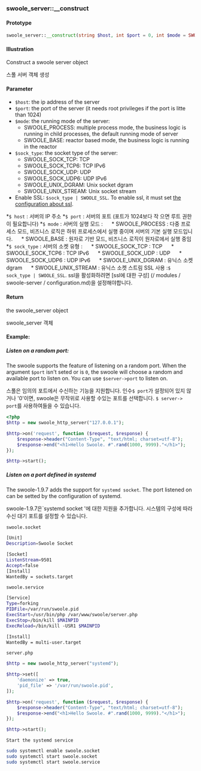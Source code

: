 ### swoole_server::__construct 

#### Prototype

```php
swoole_server::__construct(string $host, int $port = 0, int $mode = SWOOLE_PROCESS, int $sock_type = SWOOLE_SOCK_TCP);
```
#### Illustration

Construct a swoole server object

스풀 서버 객체 생성

#### Parameter

* `$host`: the ip address of the server
* `$port`: the port of the server (it needs root privileges if the port is litte than 1024)
* `$mode`: the running mode of the server:
    * SWOOLE_PROCESS: multiple process mode, the business logic is running in child processes, the default running mode of server
    * SWOOLE_BASE: reactor based mode, the business logic is running in the reactor
* `$sock_type`: the socket type of the server:
    * SWOOLE_SOCK_TCP: TCP
    * SWOOLE_SOCK_TCP6: TCP IPv6
    * SWOOLE_SOCK_UDP: UDP
    * SWOOLE_SOCK_UDP6: UDP IPv6
    * SWOOLE_UNIX_DGRAM: Unix socket dgram
    * SWOOLE_UNIX_STREAM: Unix socket stream
* Enable SSL: `$sock_type | SWOOLE_SSL`. To enable ssl, it must set [the configuration about ssl](/modules/swoole-server/configuration.md).

*`$ host` : 서버의 IP 주소
*`$ port` : 서버의 포트 (포트가 1024보다 작 으면 루트 권한이 필요합니다)
*`$ mode` : 서버의 실행 모드 :
     * SWOOLE_PROCESS : 다중 프로세스 모드, 비즈니스 로직은 하위 프로세스에서 실행 중이며 서버의 기본 실행 모드입니다.
     * SWOOLE_BASE : 원자로 기반 모드, 비즈니스 로직이 원자로에서 실행 중임
*`$ sock_type` : 서버의 소켓 유형 :
     * SWOOLE_SOCK_TCP : TCP
     * SWOOLE_SOCK_TCP6 : TCP IPv6
     * SWOOLE_SOCK_UDP : UDP
     * SWOOLE_SOCK_UDP6 : UDP IPv6
     * SWOOLE_UNIX_DGRAM : 유닉스 소켓 dgram
     * SWOOLE_UNIX_STREAM : 유닉스 소켓 스트림
SSL 사용 :`$ sock_type | SWOOLE_SSL`. ssl을 활성화하려면 [ssl에 대한 구성] (/ modules / swoole-server / configuration.md)을 설정해야합니다.

#### Return

the swoole_server object

swoole_server 객체

#### Example:

##### Listen on a random port:

The swoole supports the feature of listening on a random port. When the argument `$port` isn't seted or is `0`, the swoole will choose a random and available port to listen on. You can use `$server->port` to listen on. 

스풀은 임의의 포트에서 수신하는 기능을 지원합니다. 인수`$ port`가 설정되어 있지 않거나 '0'이면, swoole은 무작위로 사용할 수있는 포트를 선택합니다. `$ server-> port`를 사용하여들을 수 있습니다.

```php
<?php
$http = new swoole_http_server("127.0.0.1");

$http->on('request', function ($request, $response) {
    $response->header("Content-Type", "text/html; charset=utf-8");
    $response->end("<h1>Hello Swoole. #".rand(1000, 9999)."</h1>");
});

$http->start();
```
##### Listen on a port defined in systemd

The swoole-1.9.7 adds the support for `systemd socket`. The port listened on can be setted by the configuration of systemd.

swoole-1.9.7은`systemd socket '에 대한 지원을 추가합니다. 시스템의 구성에 따라 수신 대기 포트를 설정할 수 있습니다.

`swoole.socket`
```bash
[Unit]
Description=Swoole Socket

[Socket]
ListenStream=9501
Accept=false
[Install]
WantedBy = sockets.target
```

`swoole.service`
```bash
[Service]
Type=forking
PIDFile=/var/run/swoole.pid
ExecStart=/usr/bin/php /var/www/swoole/server.php
ExecStop=/bin/kill $MAINPID
ExecReload=/bin/kill -USR1 $MAINPID

[Install]
WantedBy = multi-user.target
```

`server.php`
```php
$http = new swoole_http_server("systemd");

$http->set([
    'daemonize' => true,
    'pid_file' => '/var/run/swoole.pid',
]);

$http->on('request', function ($request, $response) {
    $response->header("Content-Type", "text/html; charset=utf-8");
    $response->end("<h1>Hello Swoole. #".rand(1000, 9999)."</h1>");
});

$http->start();
```

`Start the systemd service`

```bash
sudo systemctl enable swoole.socket
sudo systemctl start swoole.socket
sudo systemctl start swoole.service
```
